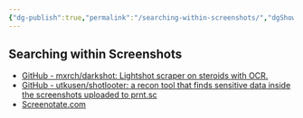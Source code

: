 ```yaml
---
{"dg-publish":true,"permalink":"/searching-within-screenshots/","dgShowBacklinks":true,"dgShowLocalGraph":true}
---
```



## Searching within Screenshots
- [GitHub - mxrch/darkshot: Lightshot scraper on steroids with OCR.](https://github.com/mxrch/darkshot)
- [GitHub - utkusen/shotlooter: a recon tool that finds sensitive data inside the screenshots uploaded to prnt.sc](https://github.com/utkusen/shotlooter)
- [Screenotate.com](https://screenotate.com/)